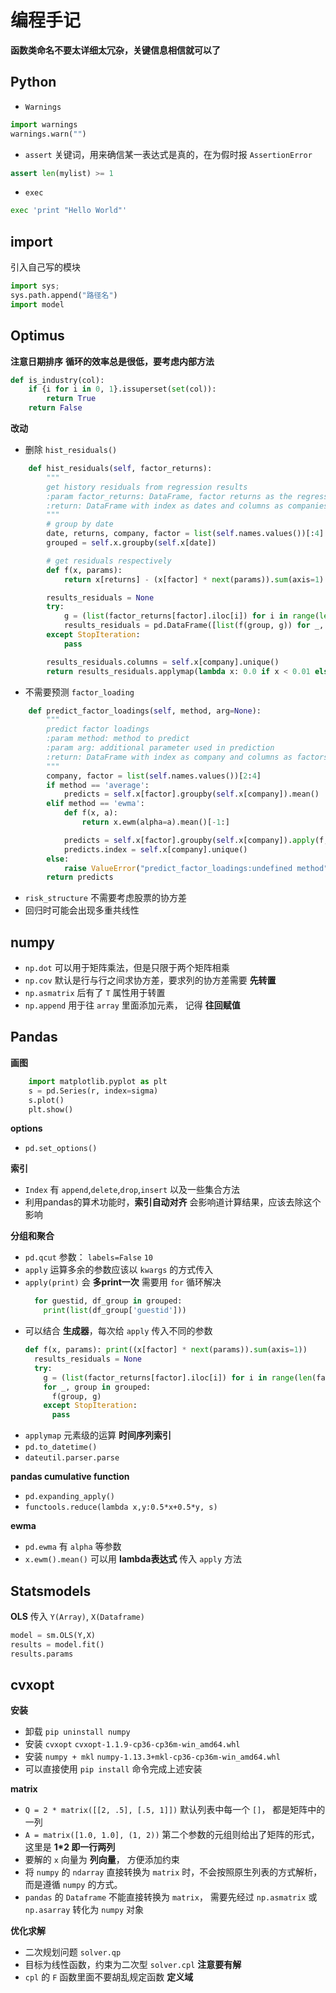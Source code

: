 # 编程手记
**函数类命名不要太详细太冗杂，关键信息相信就可以了**

## Python
+ `Warnings`
```py
import warnings
warnings.warn("")
```
+ `assert` 关键词，用来确信某一表达式是真的，在为假时报 `AssertionError`
```py
assert len(mylist) >= 1
```
+ `exec`
```py
exec 'print "Hello World"'
```

## import
引入自己写的模块
```py
import sys;  
sys.path.append("路径名")  
import model
```

## Optimus
**注意日期排序**
**循环的效率总是很低，要考虑内部方法**
```py
def is_industry(col):
    if {i for i in 0, 1}.issuperset(set(col)):
        return True
    return False
```

**改动**
+ 删除 `hist_residuals()`
```py
    def hist_residuals(self, factor_returns):
        """
        get history residuals from regression results
        :param factor_returns: DataFrame, factor returns as the regression results
        :return: DataFrame with index as dates and columns as companies
        """
        # group by date
        date, returns, company, factor = list(self.names.values())[:4]
        grouped = self.x.groupby(self.x[date])

        # get residuals respectively
        def f(x, params):
            return x[returns] - (x[factor] * next(params)).sum(axis=1)

        results_residuals = None
        try:
            g = (list(factor_returns[factor].iloc[i]) for i in range(len(factor_returns)))
            results_residuals = pd.DataFrame([list(f(group, g)) for _, group in grouped])
        except StopIteration:
            pass

        results_residuals.columns = self.x[company].unique()
        return results_residuals.applymap(lambda x: 0.0 if x < 0.01 else x)
```
+ 不需要预测 `factor_loading`
```py
    def predict_factor_loadings(self, method, arg=None):
        """
        predict factor loadings
        :param method: method to predict
        :param arg: additional parameter used in prediction
        :return: DataFrame with index as company and columns as factors
        """
        company, factor = list(self.names.values())[2:4]
        if method == 'average':
            predicts = self.x[factor].groupby(self.x[company]).mean()
        elif method == 'ewma':
            def f(x, a):
                return x.ewm(alpha=a).mean()[-1:]

            predicts = self.x[factor].groupby(self.x[company]).apply(f, a=arg)
            predicts.index = self.x[company].unique()
        else:
            raise ValueError("predict_factor_loadings:undefined method" + method)
        return predicts
```
+ `risk_structure` 不需要考虑股票的协方差
+ 回归时可能会出现多重共线性

## numpy
+ `np.dot` 可以用于矩阵乘法，但是只限于两个矩阵相乘
+ `np.cov` 默认是行与行之间求协方差，要求列的协方差需要 **先转置**
+ `np.asmatrix` 后有了 `T` 属性用于转置
+ `np.append` 用于往 `array` 里面添加元素， 记得 **往回赋值**

## Pandas
**画图**
```py
    import matplotlib.pyplot as plt
    s = pd.Series(r, index=sigma)
    s.plot()
    plt.show()
```

**options**
+ `pd.set_options()`

**索引**
+ `Index` 有 `append`,`delete`,`drop`,`insert` 以及一些集合方法
+ 利用pandas的算术功能时，**索引自动对齐** 会影响道计算结果，应该去除这个影响

**分组和聚合**
+ `pd.qcut` 参数： `labels=False` `10`
+ `apply` 运算多余的参数应该以 `kwargs` 的方式传入
+ `apply(print)` 会 **多print一次**
  需要用 `for` 循环解决
  ```py
    for guestid, df_group in grouped:
      print(list(df_group['guestid']))
  ```
+ 可以结合 **生成器**，每次给 `apply` 传入不同的参数
  ```py
  def f(x, params): print((x[factor] * next(params)).sum(axis=1))
    results_residuals = None
    try:
      g = (list(factor_returns[factor].iloc[i]) for i in range(len(factor_returns)))
      for _, group in grouped:
        f(group, g)
      except StopIteration:
        pass
  ```
+ `applymap` 元素级的运算
**时间序列索引**
+ `pd.to_datetime()`
+ `dateutil.parser.parse`

**pandas cumulative function**
+ `pd.expanding_apply()`
+ `functools.reduce(lambda x,y:0.5*x+0.5*y, s)`

**ewma**
+ `pd.ewma` 有 `alpha` 等参数
+ `x.ewm().mean()` 可以用 **lambda表达式** 传入 `apply` 方法

## Statsmodels
**OLS**
传入 `Y(Array)`, `X(Dataframe)`
```py
model = sm.OLS(Y,X)
results = model.fit()
results.params
```

## cvxopt
**安装**
+ 卸载 `pip uninstall numpy`
+ 安装 `cvxopt` `cvxopt-1.1.9-cp36-cp36m-win_amd64.whl`
+ 安装 `numpy + mkl` `numpy-1.13.3+mkl-cp36-cp36m-win_amd64.whl`
+ 可以直接使用 `pip install` 命令完成上述安装

**matrix**
+ `Q = 2 * matrix([[2, .5], [.5, 1]])`
  默认列表中每一个 `[]`， 都是矩阵中的一列
+ `A = matrix([1.0, 1.0], (1, 2))`
  第二个参数的元组则给出了矩阵的形式，这里是 **1*2 即一行两列**
+ 要解的 `x` 向量为 **列向量**， 方便添加约束
+ 将 `numpy` 的 `ndarray` 直接转换为 `matrix` 时，不会按照原生列表的方式解析，而是遵循 `numpy` 的方式。
+ `pandas` 的 `Dataframe` 不能直接转换为 `matrix`， 需要先经过 `np.asmatrix` 或 `np.asarray` 转化为 `numpy` 对象

**优化求解**
+ 二次规划问题 `solver.qp`
+ 目标为线性函数，约束为二次型 `solver.cpl` **注意要有解**
+ `cpl` 的 `F` 函数里面不要胡乱规定函数 **定义域**
